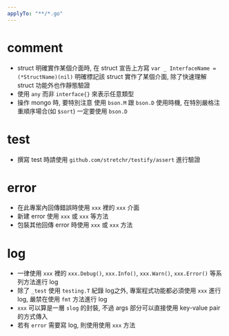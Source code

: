 ```yaml
---
applyTo: "**/*.go"
---
```


# comment

- struct 明確實作某個介面時, 在 struct 宣告上方寫 `var _ InterfaceName = (*StructName)(nil)` 明確標記該 struct 實作了某個介面, 除了快速理解 struct 功能外也作靜態驗證
- 使用 `any` 而非 `interface{}` 來表示任意類型
- 操作 mongo 時, 要特別注意 使用 `bson.M` 跟 `bson.D` 使用時機, 在特別嚴格注重順序場合(如 `$sort`) 一定要使用 `bson.D`

# test

- 撰寫 test 時請使用 `github.com/stretchr/testify/assert` 進行驗證

# error

- 在此專案內回傳錯誤時使用 `xxx` 裡的 `xxx` 介面
- 新建 error 使用 `xxx` 或 `xxx` 等方法
- 包裝其他回傳 error 時使用 `xxx` 或 `xxx` 方法

# log

- 一律使用 `xxx` 裡的 `xxx.Debug()`, `xxx.Info()`, `xxx.Warn()`, `xxx.Error()` 等系列方法進行 log
- 除了 `_test` 使用 `testing.T` 紀錄 log之外, 專案程式功能都必須使用 `xxx` 進行 log, 嚴禁在使用 `fmt` 方法進行 log
- `xxx` 可以算是一層 `slog` 的封裝, 不過 args 部分可以直接使用 key-value pair 的方式傳入
- 若有 `error` 需要寫 log, 則使用使用 `xxx` 方法
